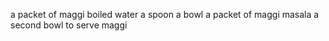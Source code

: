 a packet of maggi 
boiled water
a spoon
a bowl
a packet of maggi masala
a second bowl to serve maggi
